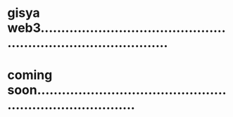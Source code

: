 # gisya web3....................................................................................
# coming soon.............................................................................
